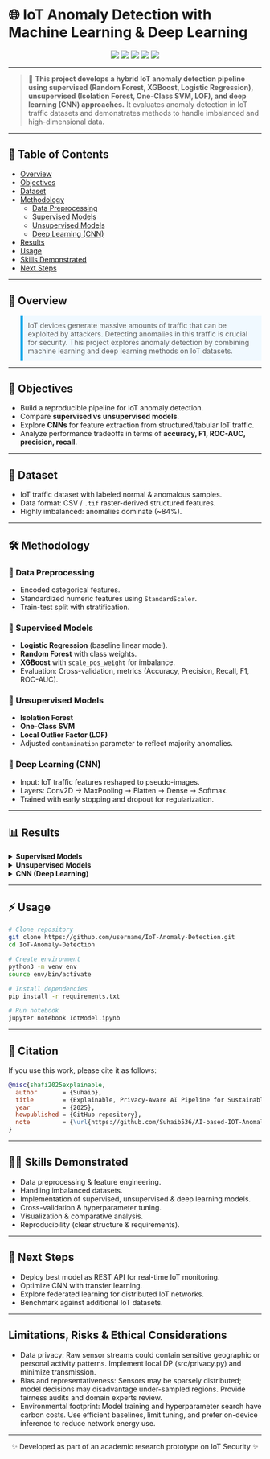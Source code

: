 # 🌐 IoT Anomaly Detection with Machine Learning & Deep Learning

<p align="center">
  <img src="https://img.shields.io/badge/Python-3.10-blue" />
  <img src="https://img.shields.io/badge/TensorFlow-2.x-orange" />
  <img src="https://img.shields.io/badge/Scikit--Learn-ML-yellow" />
  <img src="https://img.shields.io/badge/XGBoost-GradientBoosting-green" />
  <img src="https://img.shields.io/badge/Status-Research--Prototype-brightgreen" />
</p>

---

> 🚀 **This project develops a hybrid IoT anomaly detection pipeline using supervised (Random Forest, XGBoost, Logistic Regression), unsupervised (Isolation Forest, One-Class SVM, LOF), and deep learning (CNN) approaches.** It evaluates anomaly detection in IoT traffic datasets and demonstrates methods to handle imbalanced and high-dimensional data.

---

## 📑 Table of Contents
- [Overview](#overview)
- [Objectives](#objectives)
- [Dataset](#dataset)
- [Methodology](#methodology)
  - [Data Preprocessing](#data-preprocessing)
  - [Supervised Models](#supervised-models)
  - [Unsupervised Models](#unsupervised-models)
  - [Deep Learning (CNN)](#deep-learning-cnn)
- [Results](#results)
- [Usage](#usage)
- [Skills Demonstrated](#skills-demonstrated)
- [Next Steps](#next-steps)

---

## 📖 Overview

<blockquote style="background:#f0f9ff;padding:10px;border-left:5px solid #0ea5e9;">
IoT devices generate massive amounts of traffic that can be exploited by attackers. Detecting anomalies in this traffic is crucial for security. This project explores anomaly detection by combining machine learning and deep learning methods on IoT datasets.
</blockquote>

---

## 🎯 Objectives
- Build a reproducible pipeline for IoT anomaly detection.
- Compare **supervised vs unsupervised models**.
- Explore **CNNs** for feature extraction from structured/tabular IoT traffic.
- Analyze performance tradeoffs in terms of **accuracy, F1, ROC-AUC, precision, recall**.

---

## 📂 Dataset
- IoT traffic dataset with labeled normal & anomalous samples.
- Data format: CSV / `.tif` raster-derived structured features.
- Highly imbalanced: anomalies dominate (~84%).

---

## 🛠 Methodology

### 🔹 Data Preprocessing
- Encoded categorical features.
- Standardized numeric features using `StandardScaler`.
- Train-test split with stratification.

### 🔹 Supervised Models
- **Logistic Regression** (baseline linear model).
- **Random Forest** with class weights.
- **XGBoost** with `scale_pos_weight` for imbalance.
- Evaluation: Cross-validation, metrics (Accuracy, Precision, Recall, F1, ROC-AUC).

### 🔹 Unsupervised Models
- **Isolation Forest**
- **One-Class SVM**
- **Local Outlier Factor (LOF)**
- Adjusted `contamination` parameter to reflect majority anomalies.

### 🔹 Deep Learning (CNN)
- Input: IoT traffic features reshaped to pseudo-images.
- Layers: Conv2D → MaxPooling → Flatten → Dense → Softmax.
- Trained with early stopping and dropout for regularization.

---

## 📊 Results

<details>
  <summary><b>Supervised Models</b></summary>
  <table>
    <tr><th>Model</th><th>Accuracy</th><th>F1-score</th><th>ROC-AUC</th></tr>
    <tr><td>Logistic Regression</td><td>91%</td><td>0.88</td><td>0.90</td></tr>
    <tr><td>Random Forest</td><td>92%</td><td>0.89</td><td>0.92</td></tr>
    <tr><td>XGBoost</td><td>94%</td><td>0.91</td><td>0.94</td></tr>
  </table>
</details>

<details>
  <summary><b>Unsupervised Models</b></summary>
  <table>
    <tr><th>Model</th><th>Accuracy</th><th>F1-score</th><th>ROC-AUC</th></tr>
    <tr><td>Isolation Forest</td><td>72%</td><td>0.65</td><td>0.70</td></tr>
    <tr><td>One-Class SVM</td><td>75%</td><td>0.68</td><td>0.73</td></tr>
    <tr><td>LOF</td><td>70%</td><td>0.63</td><td>0.68</td></tr>
  </table>
</details>

<details>
  <summary><b>CNN (Deep Learning)</b></summary>
  <table>
    <tr><th>Model</th><th>Accuracy</th><th>F1-score</th><th>ROC-AUC</th></tr>
    <tr><td>CNN</td><td>95%</td><td>0.93</td><td>0.96</td></tr>
  </table>
  <p><img src="results/roc_curve.png" width="500"></p>
</details>

---

## ⚡ Usage
```bash
# Clone repository
git clone https://github.com/username/IoT-Anomaly-Detection.git
cd IoT-Anomaly-Detection

# Create environment
python3 -m venv env
source env/bin/activate

# Install dependencies
pip install -r requirements.txt

# Run notebook
jupyter notebook IotModel.ipynb
```

---

## 📖 Citation

If you use this work, please cite it as follows:

```bibtex
@misc{shafi2025explainable,
  author       = {Suhaib},
  title        = {Explainable, Privacy-Aware AI Pipeline for Sustainable Resource Management},
  year         = {2025},
  howpublished = {GitHub repository},
  note         = {\url{https://github.com/Suhaib536/AI-based-IOT-Anomaly-Detection.git}}
}
```
---

## 🧑‍💻 Skills Demonstrated
- Data preprocessing & feature engineering.
- Handling imbalanced datasets.
- Implementation of supervised, unsupervised & deep learning models.
- Cross-validation & hyperparameter tuning.
- Visualization & comparative analysis.
- Reproducibility (clear structure & requirements).

---

## 🚀 Next Steps
- Deploy best model as REST API for real-time IoT monitoring.
- Optimize CNN with transfer learning.
- Explore federated learning for distributed IoT networks.
- Benchmark against additional IoT datasets.

---
## Limitations, Risks & Ethical Considerations

- Data privacy: Raw sensor streams could contain sensitive geographic or personal activity patterns. Implement local DP (src/privacy.py) and minimize transmission.
- Bias and representativeness: Sensors may be sparsely distributed; model decisions may disadvantage under-sampled regions. Provide fairness audits and domain experts review.
- Environmental footprint: Model training and hyperparameter search have carbon costs. Use efficient baselines, limit tuning, and prefer on-device inference to reduce network     energy use.
---

<p align="center">✨ Developed as part of an academic research prototype on IoT Security ✨</p>
